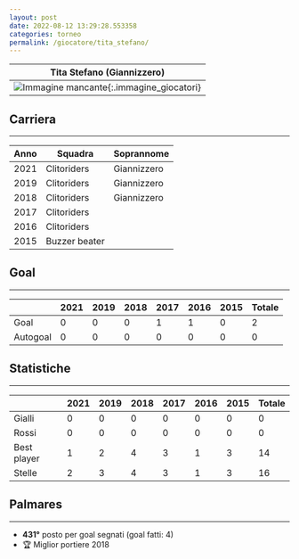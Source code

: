 ```yaml
---
layout: post
date: 2022-08-12 13:29:28.553358
categories: torneo
permalink: /giocatore/tita_stefano/
---
```

<link rel='stylesheets' href='./../assets/giocatori.css'>

| Tita Stefano (Giannizzero) |
|:-----:|
| ![Immagine mancante]('./../../assets/giocatori/tita_stefano.png){:.immagine_giocatori} |


## Carriera
----

|Anno|Squadra|Soprannome|
|:---:|---|---|
|2021|Clitoriders|Giannizzero|
|2019|Clitoriders|Giannizzero|
|2018|Clitoriders|Giannizzero|
|2017|Clitoriders||
|2016|Clitoriders||
|2015|Buzzer beater||


## Goal
----

| |2021|2019|2018|2017|2016|2015| Totale |
|---|---|---|---|---|---|---|---|
|Goal|0|0|0|1|1|0|2|
|Autogoal|0|0|0|0|0|0|0|


## Statistiche
----

| |2021|2019|2018|2017|2016|2015| Totale |
|---|---|---|---|---|---|---|---|
|Gialli|0|0|0|0|0|0|0|
|Rossi|0|0|0|0|0|0|0|
|Best player|1|2|4|3|1|3|14|
|Stelle|2|3|4|3|1|3|16|


## Palmares
----

- **431°** posto per goal segnati (goal fatti: 4)
- 🏆 Miglior portiere 2018